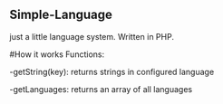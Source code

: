 ## Simple-Language
just a little language system. Written in PHP.

#How it works
Functions:


-getString(key): returns strings in configured language

-getLanguages: returns an array of all languages
